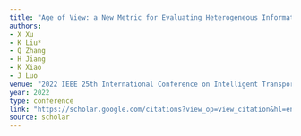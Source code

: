 ```yaml
---
title: "Age of View: a New Metric for Evaluating Heterogeneous Information Fusion in Vehicular Cyber-Physical Systems"
authors:
- X Xu
- K Liu*
- Q Zhang
- H Jiang
- K Xiao
- J Luo
venue: "2022 IEEE 25th International Conference on Intelligent Transportation …, 2022"
year: 2022
type: conference
link: "https://scholar.google.com/citations?view_op=view_citation&hl=en&user=DK5avZUAAAAJ&pagesize=100&citation_for_view=DK5avZUAAAAJ:_B80troHkn4C"
source: scholar
---
```


